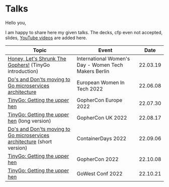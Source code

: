 # Talks

Hello you,

I am happy to share here my given talks.
The decks, cfp even not accepted, slides, [YouTube videos](https://youtube.com/playlist?list=PLOuyi02EFShV1Lt-vqLhfoseTgAJiDY8K) are added here.

| Topic                                                                                                     | Event                                                | Date     |
|-----------------------------------------------------------------------------------------------------------|------------------------------------------------------|----------|
| [Honey, Let's Shrunk The Gophers!](./IWD-2022-WTM-Berlin-TinyGo/README.md) (TinyGo introduction)          | International Women's Day - Women Tech Makers Berlin | 22.03.19 |
| [Do's and Don'ts moving to Go microservices architecture](./European-WomenInTech-2022/README.md)          | European Women In Tech 2022                          | 22.06.08 |
| [TinyGo: Getting the upper hen](./GopherConEU-2022/README.md)                                             | GopherCon Europe 2022                                | 22.07.30 |
| [TinyGo: Getting the upper hen](./GopherConUK-2022/README.md) (long version)                              | GopherCon UK 2022                                    | 22.08.17 |
| [Do's and Don'ts moving to Go microservices architecture](./ContainerDays-2022/README.md) (short version) | ContainerDays 2022                                   | 22.09.06 |
| [TinyGo: Getting the upper hen](./GopherCon-2022/README.md)                                               | GopherCon 2022                                       | 22.10.08 |
| [TinyGo: Getting the upper hen](./GoWestConf-2022/README.md)                                              | GoWest Conf 2022                                     | 22.10.21 |
